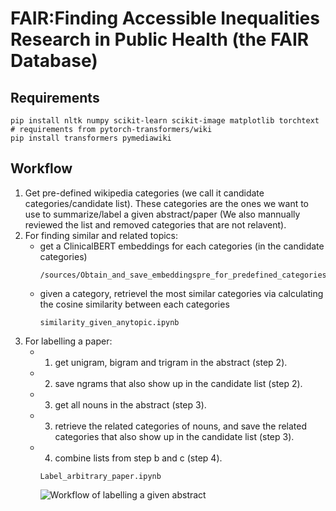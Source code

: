 # FAIR:Finding Accessible Inequalities Research in Public Health (the FAIR Database)

## Requirements
```shell script
pip install nltk numpy scikit-learn scikit-image matplotlib torchtext
# requirements from pytorch-transformers/wiki
pip install transformers pymediawiki
```
## Workflow
1. Get pre-defined wikipedia categories (we call it candidate categories/candidate list). These categories are the ones we want to use to summarize/label a given abstract/paper (We also mannually reviewed the list and removed categories that are not relavent).
2. For finding similar and related topics:
    * get a ClinicalBERT embeddings for each categories (in the candidate categories)
      ```
      /sources/Obtain_and_save_embeddingspre_for_predefined_categories.ipynb
      ```
    * given a category, retrievel the most similar categories via calculating the cosine similarity between each categories
      ```
      similarity_given_anytopic.ipynb
      ```
3. For labelling a paper:
    * 1. get unigram, bigram and trigram in the abstract (step 2).
    * 2. save ngrams that also show up in the candidate list (step 2).
    * 3. get all nouns in the abstract (step 3).
    * 3. retrieve the related categories of nouns, and save the related categories that also show up in the candidate list (step 3).
    * 4. combine lists from step b and c (step 4).
      ```
      Label_arbitrary_paper.ipynb
      ```
      ![Workflow of labelling a given abstract](https://github.com/casszhao/FAIR/blob/5fdd6d61bec494aab9354998dccecd22bb04687d/images/Process%20of%20labelling%20a%20abstract.jpg)
